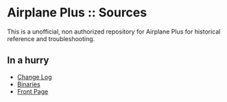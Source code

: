# Airplane Plus :: Sources

This is a unofficial, non authorized repository for Airplane Plus for historical reference and troubleshooting.


## In a hurry

* [Change Log](./CHANGE_LOG.md)
* [Binaries](https://gitlab.com/net-lisias-ksph/AirplanePlus/tree/Archive)
* [Front Page](https://gitlab.com/net-lisias-ksph/AirplanePlus)
